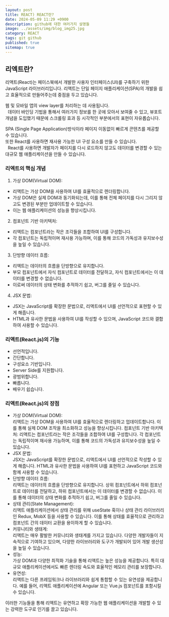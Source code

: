 ```yaml
---
layout: post
title: REACT) REACT란?
date: 2024-05-09 11:29 +0900
description: github에 대한 여러가지 설명들
image: ../assets/img/blog_img25.jpg
category: REACT
tags: git github
published: true
sitemap: true
---
```

## 리엑트란?
리액트(React)는 페이스북에서 개발한 사용자 인터페이스(UI)를 구축하기 위한 JavaScript 라이브러리입니다. 리액트는 단일 페이지 애플리케이션(SPA)의 개발을 쉽고 효율적으로 만들어주는데 중점을 두고 있습니다.   

웹 및 모바일 앱의 view layer를 처리하는 데 사용됩니다.   
 
데이터 바인딩 기법을 통해서 여러가지 정보를 한 곳에 모아서 보여줄 수 있고, 뷰포트 개념을 도입했기 때문에 스크롤링 효과 등 시각적인 부분에서의 표현이 자유롭습니다.   

SPA (Single Page Application)방식이라 페이지 이동없이 빠르게 콘텐츠를 제공할 수 있습니다.   
또한 React를 사용하면 재사용 가능한 UI 구성 요소를 만들 수 있습니다.   
 
React를 사용하면 개발자가 페이지를 다시 로드하지 않고도 데이터를 변경할 수 있는 대규모 웹 애플리케이션을 만들 수 있습니다.   

### 리엑트의 핵심 개념
1. 가상 DOM(Virtual DOM):
- 리액트는 가상 DOM을 사용하여 UI를 효율적으로 렌더링합니다. 
- 가상 DOM은 실제 DOM과 동기화되는데, 이를 통해 전체 페이지를 다시 그리지 않고도 변경된 부분만 업데이트할 수 있습니다. 
- 이는 웹 애플리케이션의 성능을 향상시킵니다.
2. 컴포넌트 기반 아키텍처:
- 리액트는 컴포넌트라는 작은 조각들을 조합하여 UI를 구성합니다. 
- 각 컴포넌트는 독립적이며 재사용 가능하며, 이를 통해 코드의 가독성과 유지보수성을 높일 수 있습니다.
3. 단방향 데이터 흐름:
- 리액트는 데이터의 흐름을 단방향으로 유지합니다. 
- 부모 컴포넌트에서 자식 컴포넌트로 데이터를 전달하고, 자식 컴포넌트에서는 이 데이터를 변경할 수 없습니다. 
- 이로써 데이터의 상태 변화를 추적하기 쉽고, 버그를 줄일 수 있습니다.
4. JSX 문법:
- JSX는 JavaScript를 확장한 문법으로, 리액트에서 UI를 선언적으로 표현할 수 있게 해줍니다. 
- HTML과 유사한 문법을 사용하여 UI를 작성할 수 있으며, JavaScript 코드와 결합하여 사용할 수 있습니다.

### 리액트(React.js)의 기능
- 선언적입니다.
- 간단합니다.
- 구성요소 기반입니다.
- Server Side를 지원합니다.
- 광범위합니다.
- 빠릅니다.
- 배우기 쉽습니다.

### 리액트(React.js)의 장점
- 가상 DOM(Virtual DOM):   
리액트는 가상 DOM을 사용하여 UI를 효율적으로 렌더링하고 업데이트합니다. 이를 통해 실제 DOM 조작을 최소화하고 성능을 향상시킵니다.
컴포넌트 기반 아키텍처:
리액트는 컴포넌트라는 작은 조각들을 조합하여 UI를 구성합니다. 각 컴포넌트는 독립적이며 재사용 가능하며, 이를 통해 코드의 가독성과 유지보수성을 높일 수 있습니다.
- JSX 문법:   
JSX는 JavaScript를 확장한 문법으로, 리액트에서 UI를 선언적으로 작성할 수 있게 해줍니다. HTML과 유사한 문법을 사용하여 UI를 표현하고 JavaScript 코드와 함께 사용할 수 있습니다.
- 단방향 데이터 흐름:   
리액트는 데이터의 흐름을 단방향으로 유지합니다. 상위 컴포넌트에서 하위 컴포넌트로 데이터를 전달하고, 하위 컴포넌트에서는 이 데이터를 변경할 수 없습니다. 이를 통해 데이터의 상태 변화를 추적하기 쉽고, 버그를 줄일 수 있습니다.
- 상태 관리(State Management):   
리액트 애플리케이션에서 상태 관리를 위해 useState 훅이나 상태 관리 라이브러리인 Redux, MobX 등을 사용할 수 있습니다. 이를 통해 상태를 효율적으로 관리하고 컴포넌트 간의 데이터 교환을 용이하게 할 수 있습니다.
- 커뮤니티와 생태계:   
리액트는 매우 활발한 커뮤니티와 생태계를 가지고 있습니다. 다양한 개발자들이 지속적으로 기여하고 있으며, 다양한 라이브러리와 도구가 개발되어 있어 개발 생산성을 높일 수 있습니다.
- 성능:   
가상 DOM과 다양한 최적화 기술을 통해 리액트는 높은 성능을 제공합니다. 특히 대규모 애플리케이션에서도 빠른 렌더링 속도와 효율적인 메모리 관리를 보장합니다.
- 유연성:   
리액트는 다른 프레임워크나 라이브러리와 쉽게 통합할 수 있는 유연성을 제공합니다. 예를 들어, 리액트 애플리케이션에 Angular 또는 Vue.js 컴포넌트를 포함시킬 수 있습니다.


이러한 기능들을 통해 리액트는 유연하고 확장 가능한 웹 애플리케이션을 개발할 수 있는 강력한 도구로 인기를 끌고 있습니다.